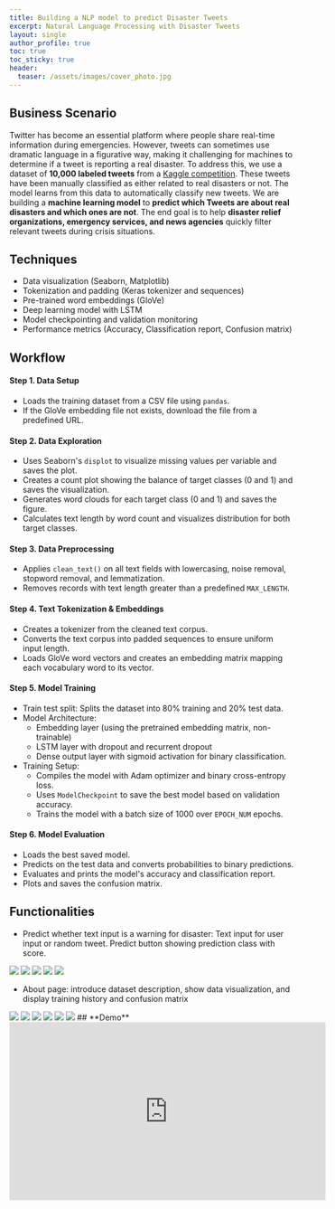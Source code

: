 ```yaml
---
title: Building a NLP model to predict Disaster Tweets
excerpt: Natural Language Processing with Disaster Tweets
layout: single
author_profile: true
toc: true
toc_sticky: true
header:
  teaser: /assets/images/cover_photo.jpg
---
```

## **Business Scenario**

Twitter has become an essential platform where people share real-time information during emergencies. However, tweets can sometimes use dramatic language in a figurative way, making it challenging for machines to determine if a tweet is reporting a real disaster.
To address this, we use a dataset of **10,000 labeled tweets** from a [Kaggle competition](https://www.kaggle.com/competitions/nlp-getting-started/overview). These tweets have been manually classified as either related to real disasters or not. The model learns from this data to automatically classify new tweets. We are building a **machine learning model** to **predict which Tweets are about real disasters and which ones are not**. The end goal is to help **disaster relief organizations, emergency services, and news agencies** quickly filter relevant tweets during crisis situations.

## **Techniques**

- Data visualization (Seaborn, Matplotlib)
- Tokenization and padding (Keras tokenizer and sequences)
- Pre-trained word embeddings (GloVe)
- Deep learning model with LSTM
- Model checkpointing and validation monitoring
- Performance metrics (Accuracy, Classification report, Confusion matrix)

## **Workflow**

#### **Step 1. Data Setup**
- Loads the training dataset from a CSV file using `pandas`.
- If the GloVe embedding file not exists, download the file from a predefined URL.

#### **Step 2. Data Exploration**
- Uses Seaborn's `displot` to visualize missing values per variable and saves the plot.
- Creates a count plot showing the balance of target classes (0 and 1) and saves the visualization.
- Generates word clouds for each target class (0 and 1) and saves the figure.
- Calculates text length by word count and visualizes distribution for both target classes.

#### **Step 3. Data Preprocessing**
- Applies `clean_text()` on all text fields with lowercasing, noise removal, stopword removal, and lemmatization.
- Removes records with text length greater than a predefined `MAX_LENGTH`.

#### **Step 4. Text Tokenization & Embeddings**
- Creates a tokenizer from the cleaned text corpus.
- Converts the text corpus into padded sequences to ensure uniform input length.
- Loads GloVe word vectors and creates an embedding matrix mapping each vocabulary word to its vector.

#### **Step 5. Model Training**
- Train test split: Splits the dataset into 80% training and 20% test data.
- Model Architecture: 
	- Embedding layer (using the pretrained embedding matrix, non-trainable)
	- LSTM layer with dropout and recurrent dropout
	- Dense output layer with sigmoid activation for binary classification.
- Training Setup:
	- Compiles the model with Adam optimizer and binary cross-entropy loss.
	- Uses `ModelCheckpoint` to save the best model based on validation accuracy.
	- Trains the model with a batch size of 1000 over `EPOCH_NUM` epochs.

#### **Step 6. Model Evaluation**
- Loads the best saved model.
- Predicts on the test data and converts probabilities to binary predictions.
- Evaluates and prints the model's accuracy and classification report.
- Plots and saves the confusion matrix.

## **Functionalities**

- Predict whether text input is a warning for disaster: Text input for user input or random tweet. Predict button showing prediction class with score.

<img src="/assets/obsidian/0757c481488e87a4296517f53c864f9d.png" />

<img src="/assets/obsidian/a250acf5f32c58d2bf15473ef7249d19.png" />

<img src="/assets/obsidian/ffeca91a28d1485be9bfffac09d28317.png" />

<img src="/assets/obsidian/30379764b81b7430a6ed3b0d8474412b.png" />

<img src="/assets/obsidian/5e93416a5b6821ea82d0fda0e6553ef9.png" />

- About page:  introduce dataset description, show data visualization, and display training history and confusion matrix

<img src="/assets/obsidian/eadff1796753df7781ae49f9e3bb312a.png" />

<img src="/assets/obsidian/d031b4ddf59d00f43cd615436b0faecc.png" />

<img src="/assets/obsidian/3c9de41cce2b06d9655b7f2d7fc954e0.png" />

<img src="/assets/obsidian/b829c04e9d8a0106f944dd7b2707521b.png" />

<img src="/assets/obsidian/69897345ca223bc2f18343fcdb2b6aab.png" />

<img src="/assets/obsidian/bb548eea8f0b7f2c62fd0c7250d8ed7b.png" />
## **Demo**

<iframe width="560" height="315" src="https://www.youtube.com/embed/AwFb3UQXr9U?si=0RQj6Dqx7k34LSRN" title="YouTube video player" frameborder="0" allow="accelerometer; autoplay; clipboard-write; encrypted-media; gyroscope; picture-in-picture; web-share" referrerpolicy="strict-origin-when-cross-origin" allowfullscreen></iframe>

